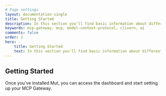 ```yaml
---
# Page settings
layout: documentation-single
title: Getting Started
description: In this section you'll find basic information about different components inside Mut dashboard
keywords: mcp-gateway, mcp, model-context-protocol, clivern, ai
comments: false
order: 2
hero:
    title: Getting Started
    text: In this section you'll find basic information about different components inside Mut dashboard
---
```


## Getting Started

Once you've installed Mut, you can access the dashboard and start setting up your MCP Gateway.
